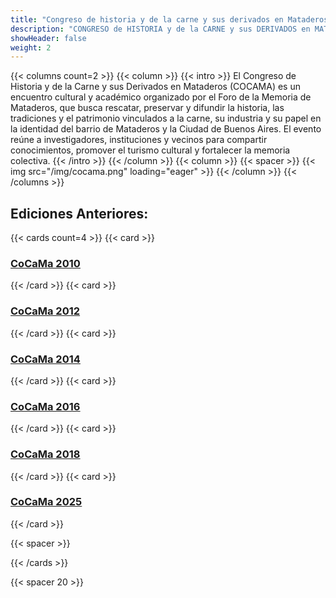 ```yaml
---
title: "Congreso de historia y de la carne y sus derivados en Mataderos"
description: "CONGRESO de HISTORIA y de la CARNE y sus DERIVADOS en MATADEROS"
showHeader: false
weight: 2
---
```



{{< columns count=2 >}}
{{< column >}}
{{< intro >}}
El Congreso de Historia y de la Carne y sus Derivados en Mataderos (COCAMA) es un encuentro cultural y académico organizado por el Foro de la Memoria de Mataderos, que busca rescatar, preservar y difundir la historia, las tradiciones y el patrimonio vinculados a la carne, su industria y su papel en la identidad del barrio de Mataderos y la Ciudad de Buenos Aires. El evento reúne a investigadores, instituciones y vecinos para compartir conocimientos, promover el turismo cultural y fortalecer la memoria colectiva.
{{< /intro >}}
{{< /column >}}
{{< column >}}
{{< spacer >}}
{{< img src="/img/cocama.png" loading="eager" >}}
{{< /column >}}
{{< /columns >}}


<!--more-->



## Ediciones Anteriores:

{{< cards count=4 >}}
{{< card >}}
### <u>[CoCaMa 2010](https://sites.google.com/site/3ercongresodelacarnemataderos/otras-ediciones/1er-congreso)</u>
{{< /card >}}
{{< card >}}
### <u> [CoCaMa 2012](https://sites.google.com/site/3ercongresodelacarnemataderos/otras-ediciones/2do-congreso)</u>
{{< /card >}}
{{< card >}}
### <u> [CoCaMa 2014](https://sites.google.com/site/3ercongresodelacarnemataderos/)</u>
{{< /card >}}
{{< card >}}
### <u> [CoCaMa 2016](https://cocama2016.wordpress.com/otras-ediciones/)</u>
{{< /card >}}
{{< card >}}
### <u> [CoCaMa 2018](https://cocama2018.wordpress.com/)</u>
{{< /card >}}
{{< card >}}
### <u> [CoCaMa 2025](https://sites.google.com/view/cocama2025/inicio?authuser=0)</u>
{{< /card >}}


{{< spacer >}}

{{< /cards >}}


{{< spacer 20 >}}
